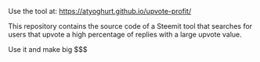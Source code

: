 Use the tool at: https://atyoghurt.github.io/upvote-profit/

This repository contains the source code of a Steemit tool that searches for users that upvote a high percentage of replies with a large upvote value. 

Use it and make big $$$
